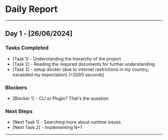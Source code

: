 # Daily Report

***

## Day 1 - [26/06/2024]
### Tasks Completed
- [Task 1] - Understanding the hierarchy of the project
- [Task 2] - Reading the required documents for further understanding
- [Task 3] - setup docker (due to internet restrictions in my country, exceeded my expectation) (+2000 seconds)

### Blockers
- [Blocker 1] - CLI or Plugin? That's the question

### Next Steps
- [Next Task 1] - Searching more about runtime issues
- [Next Task 2] - Implementing N+1

---
